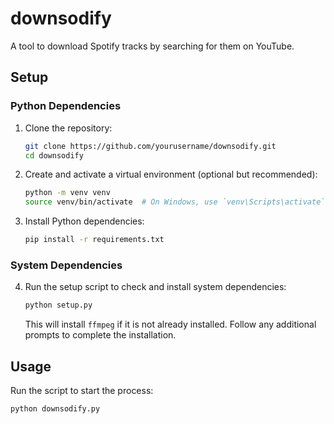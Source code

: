 # downsodify
A tool to download Spotify tracks by searching for them on YouTube.

## Setup

### Python Dependencies

1. Clone the repository:
    ```bash
    git clone https://github.com/yourusername/downsodify.git
    cd downsodify
    ```

2. Create and activate a virtual environment (optional but recommended):
    ```bash
    python -m venv venv
    source venv/bin/activate  # On Windows, use `venv\Scripts\activate`
    ```

3. Install Python dependencies:
    ```bash
    pip install -r requirements.txt
    ```

### System Dependencies

4. Run the setup script to check and install system dependencies:
    ```bash
    python setup.py
    ```

    This will install `ffmpeg` if it is not already installed. Follow any additional prompts to complete the installation.

## Usage

Run the script to start the process:
```bash
python downsodify.py
